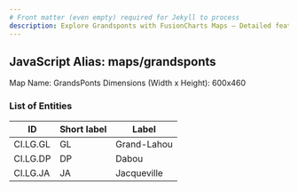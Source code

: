 ```yaml
---
# Front matter (even empty) required for Jekyll to process
description: Explore Grandsponts with FusionCharts Maps – Detailed features for seamless integration. Try now & enhance your data visualization today! 
---
```


## JavaScript Alias: maps/grandsponts

Map Name: GrandsPonts
Dimensions (Width x Height): 600x460

### List of Entities

ID | Short label | Label
---|---|---|
CI.LG.GL|GL|Grand-Lahou
CI.LG.DP|DP|Dabou
CI.LG.JA|JA|Jacqueville
